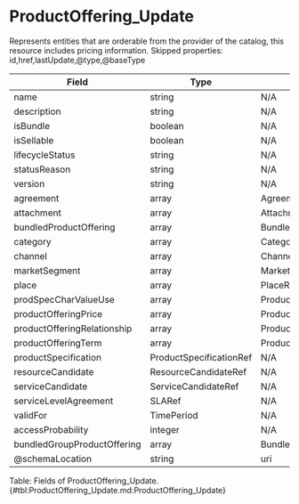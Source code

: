 <!--
    ATTENTION: This file was generated via gradle!
               Do NOT manually edit this file! Any such changes will be overwritten!
-->

# ProductOffering_Update

Represents entities that are orderable from the provider of the catalog, this resource includes pricing information.
Skipped properties: id,href,lastUpdate,@type,@baseType

| Field | Type | Format | Required |
|-------|---|--------|---|
| name | string | N/A | No |
| description | string | N/A | No |
| isBundle | boolean | N/A | No |
| isSellable | boolean | N/A | No |
| lifecycleStatus | string | N/A | No |
| statusReason | string | N/A | No |
| version | string | N/A | No |
| agreement | array | AgreementRef | No |
| attachment | array | AttachmentOrDocumentRef | No |
| bundledProductOffering | array | BundledProductOffering | No |
| category | array | CategoryRef | No |
| channel | array | ChannelRef | No |
| marketSegment | array | MarketSegmentRef | No |
| place | array | PlaceRef | No |
| prodSpecCharValueUse | array | ProductSpecificationCharacteristicValueUse | No |
| productOfferingPrice | array | ProductOfferingPriceRefOrValue | No |
| productOfferingRelationship | array | ProductOfferingRelationship | No |
| productOfferingTerm | array | ProductOfferingTerm | No |
| productSpecification | ProductSpecificationRef | N/A | No |
| resourceCandidate | ResourceCandidateRef | N/A | No |
| serviceCandidate | ServiceCandidateRef | N/A | No |
| serviceLevelAgreement | SLARef | N/A | No |
| validFor | TimePeriod | N/A | No |
| accessProbability | integer | N/A | No |
| bundledGroupProductOffering | array | BundledGroupProductOffering | No |
| \@schemaLocation | string | uri | No |

Table: Fields of ProductOffering_Update. {#tbl:ProductOffering_Update.md:ProductOffering_Update}

